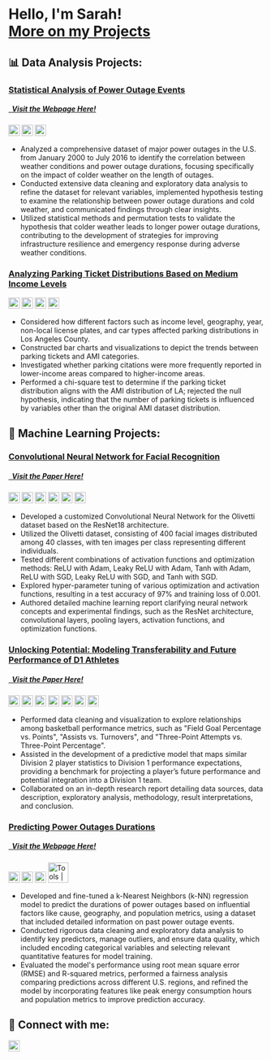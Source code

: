 <h1>Hello, I'm Sarah!<br/><a href="www.linkedin.com/in/sarah-borsotto">More on my Projects</a></h1>

<h2> 📊 Data Analysis Projects:</h2>

### [Statistical Analysis of Power Outage Events](https://github.com/hgallocodes/Cold-Weather-and-Power-Outages)
##### [  Visit the Webpage Here!](https://hgallocodes.github.io/Cold-Weather-and-Power-Outages/)
<img alt="Tools | Python" width="22px" src="https://cdn.jsdelivr.net/gh/devicons/devicon/icons/python/python-plain.svg" /> <img alt="Tools | Pandas" width="22px" src="https://cdn.jsdelivr.net/gh/devicons/devicon/icons/pandas/pandas-original.svg" /> <img alt="Tools | Numpy" width="22px" src="https://cdn.jsdelivr.net/gh/devicons/devicon/icons/numpy/numpy-original.svg" /> 
- Analyzed a comprehensive dataset of major power outages in the U.S. from January 2000 to July 2016 to identify the correlation between weather conditions and power outage durations, focusing specifically on the impact of colder weather on the length of outages.
- Conducted extensive data cleaning and exploratory data analysis to refine the dataset for relevant variables, implemented hypothesis testing to examine the relationship between power outage durations and cold weather, and communicated findings through clear insights.
- Utilized statistical methods and permutation tests to validate the hypothesis that colder weather leads to longer power outage durations, contributing to the development of strategies for improving infrastructure resilience and emergency response during adverse weather conditions.

### [Analyzing Parking Ticket Distributions Based on Medium Income Levels](https://github.com/SarahB47/COGS108-Final-Project)
<img alt="Tools | Python" width="22px" src="https://cdn.jsdelivr.net/gh/devicons/devicon/icons/python/python-plain.svg" /> <img alt="Tools | Pandas" width="22px" src="https://cdn.jsdelivr.net/gh/devicons/devicon/icons/pandas/pandas-original.svg" /> <img alt="Tools | Numpy" width="22px" src="https://cdn.jsdelivr.net/gh/devicons/devicon/icons/numpy/numpy-original.svg" /> <img alt="Tools | Matplotlib" width="22px" src="https://upload.wikimedia.org/wikipedia/commons/thumb/0/01/Created_with_Matplotlib-logo.svg/1200px-Created_with_Matplotlib-logo.svg.png" />
- Considered how different factors such as income level, geography, year, non-local license plates, and car types affected parking distributions in Los Angeles County.
- Constructed bar charts and visualizations to depict the trends between parking tickets and AMI categories.
- Investigated whether parking citations were more frequently reported in lower-income areas compared to higher-income areas.
- Performed a chi-square test to determine if the parking ticket distribution aligns with the AMI distribution of LA; rejected the null hypothesis, indicating that the number of parking tickets is influenced by variables other than the original AMI dataset distribution.

<h2> 🤖 Machine Learning Projects:</h2>

### [Convolutional Neural Network for Facial Recognition](https://github.com/SarahB47/COGS181-Final-Project)
##### [  Visit the Paper Here!](https://github.com/SarahB47/COGS181-Final-Project/blob/main/COGS_181_Final_Project.pdf)
<img alt="Tools | Python" width="22px" src="https://cdn.jsdelivr.net/gh/devicons/devicon/icons/python/python-plain.svg" /> <img alt="Tools | SciKit Learn" width="22px" src="https://upload.wikimedia.org/wikipedia/commons/0/05/Scikit_learn_logo_small.svg" /> <img alt="Tools | Pandas" width="22px" src="https://cdn.jsdelivr.net/gh/devicons/devicon/icons/pandas/pandas-original.svg" /> <img alt="Tools | Matplotlib" width="22px" src="https://upload.wikimedia.org/wikipedia/commons/thumb/0/01/Created_with_Matplotlib-logo.svg/1200px-Created_with_Matplotlib-logo.svg.png" /> <img alt="Tools | Torch" width="22px" src="https://upload.wikimedia.org/wikipedia/commons/thumb/1/10/PyTorch_logo_icon.svg/496px-PyTorch_logo_icon.svg.png" /> <img alt="Tools | Overleaf" width="22px" src="https://images.ctfassets.net/nrgyaltdicpt/3nesOc6iRhdzatUCC5OKWo/ea0fc03647a5f6a903a9aacc357481b2/overleaf-o-logo-primary.jpg" /> 
- Developed a customized Convolutional Neural Network for the Olivetti dataset based on the ResNet18 architecture.
- Utilized the Olivetti dataset, consisting of 400 facial images distributed among 40 classes, with ten images per class representing different individuals.
- Tested different combinations of activation functions and optimization methods: ReLU with Adam, Leaky ReLU with Adam, Tanh with Adam, ReLU with SGD, Leaky ReLU with SGD, and Tanh with SGD.
- Explored hyper-parameter tuning of various optimization and activation functions, resulting in a test accuracy of 97% and
training loss of 0.001.
- Authored detailed machine learning report clarifying neural network concepts and experimental findings, such as the ResNet architecture, convolutional layers, pooling layers, activation functions, and optimization functions.

### [Unlocking Potential: Modeling Transferability and Future Performance of D1 Athletes](https://github.com/SarahB47/MATH189-Final-Project/blob/main/math189_final_project.ipynb)
##### [  Visit the Paper Here!](https://github.com/SarahB47/MATH189-Final-Project/blob/main/MATH_189_Project_Paper.pdf)
<img alt="Tools | Python" width="22px" src="https://cdn.jsdelivr.net/gh/devicons/devicon/icons/python/python-plain.svg" /> <img alt="Tools | SciKit Learn" width="22px" src="https://upload.wikimedia.org/wikipedia/commons/0/05/Scikit_learn_logo_small.svg" /> <img alt="Tools | Pandas" width="22px" src="https://cdn.jsdelivr.net/gh/devicons/devicon/icons/pandas/pandas-original.svg" /> <img alt="Tools | Matplotlib" width="22px" src="https://upload.wikimedia.org/wikipedia/commons/thumb/0/01/Created_with_Matplotlib-logo.svg/1200px-Created_with_Matplotlib-logo.svg.png" /> <img alt="Tools | Torch" width="22px" src="https://upload.wikimedia.org/wikipedia/commons/thumb/1/10/PyTorch_logo_icon.svg/496px-PyTorch_logo_icon.svg.png" /> <img alt="Tools | Seaborn" width="22px" src="https://seeklogo.com/images/S/seaborn-logo-244EB2DEC5-seeklogo.com.png" /> <img alt="Tools | Overleaf" width="22px" src="https://images.ctfassets.net/nrgyaltdicpt/3nesOc6iRhdzatUCC5OKWo/ea0fc03647a5f6a903a9aacc357481b2/overleaf-o-logo-primary.jpg" /> 

- Performed data cleaning and visualization to explore relationships among basketball performance metrics, such as "Field Goal Percentage vs. Points", "Assists vs. Turnovers", and "Three-Point Attempts vs. Three-Point Percentage".
- Assisted in the development of a predictive model that maps similar Division 2 player statistics to Division 1 performance expectations, providing a benchmark for projecting a player’s future performance and potential integration into a Division 1 team.
- Collaborated on an in-depth research report detailing data sources, data description, exploratory analysis, methodology, result interpretations, and conclusion.

### [Predicting Power Outages Durations](https://github.com/hgallocodes/Predicting-Power-Outages-Durations)
##### [  Visit the Webpage Here!](https://hgallocodes.github.io/Predicting-Power-Outages-Durations/)
<img alt="Tools | Python" width="22px" src="https://cdn.jsdelivr.net/gh/devicons/devicon/icons/python/python-plain.svg" /> <img alt="Tools | SciKit Learn" width="22px" src="https://upload.wikimedia.org/wikipedia/commons/0/05/Scikit_learn_logo_small.svg" /> <img alt="Tools | Pandas" width="22px" src="https://cdn.jsdelivr.net/gh/devicons/devicon/icons/pandas/pandas-original.svg" /> <img alt="Tools | Plotly" width="40px" src="https://upload.wikimedia.org/wikipedia/commons/8/8a/Plotly-logo.png" /> 
- Developed and fine-tuned a k-Nearest Neighbors (k-NN) regression model to predict the durations of power outages based on influential factors like cause, geography, and population metrics, using a dataset that included detailed information on past power outage events.
- Conducted rigorous data cleaning and exploratory data analysis to identify key predictors, manage outliers, and ensure data quality, which included encoding categorical variables and selecting relevant quantitative features for model training.
- Evaluated the model's performance using root mean square error (RMSE) and R-squared metrics, performed a fairness analysis comparing predictions across different U.S. regions, and refined the model by incorporating features like peak energy consumption hours and population metrics to improve prediction accuracy.

<h2> 🤳 Connect with me:</h2>

[<img align="left" alt="Hector Gallo | LinkedIn" width="22px" src="https://cdn.jsdelivr.net/npm/simple-icons@v3/icons/linkedin.svg" />][linkedin]

[linkedin]: https://www.linkedin.com/in/sarah-borsotto/

